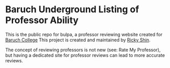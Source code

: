 # Baruch Underground Listing of Professor Ability

This is the public repo for bulpa, a professor reviewing website created for [Baruch College](http://baruch.cuny.edu)
This project is created and maintained by [Ricky Shin](https://www.rickyshin.com). 

The concept of reviewing professors is not new (see: Rate My Professor), but having a dedicated site for professor reviews can lead to more accurate reviews.
